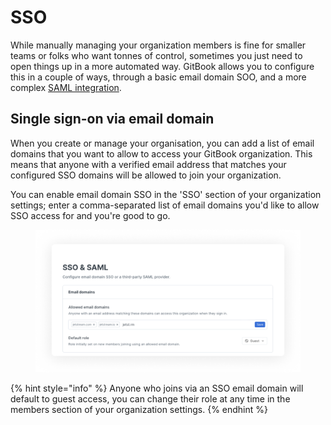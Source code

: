 # SSO

While manually managing your organization members is fine for smaller teams or folks who want tonnes of control, sometimes you just need to open things up in a more automated way. GitBook allows you to configure this in a couple of ways, through a basic email domain SOO, and a more complex [SAML integration](saml.md).

## Single sign-on via email domain

When you create or manage your organisation, you can add a list of email domains that you want to allow to access your GitBook organization. This means that anyone with a verified email address that matches your configured SSO domains will be allowed to join your organization.

You can enable email domain SSO in the 'SSO' section of your organization settings; enter a comma-separated list of email domains you'd like to allow SSO access for and you're good to go.

<figure><img src="../../.gitbook/assets/allowed-email-domains.png" alt="A screenshot showing the SSO and SAML settings page for an organization."><figcaption></figcaption></figure>

{% hint style="info" %}
Anyone who joins via an SSO email domain will default to guest access, you can change their role at any time in the members section of your organization settings.
{% endhint %}

